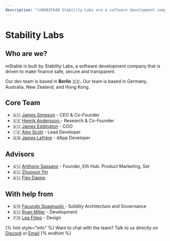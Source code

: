 ```yaml
---
description: "\U0001F64B Stability Labs are a software development company building mStable"
---
```


# Stability Labs

## Who are we?

mStable is built by Stability Labs, a software development company that is driven to make finance safe, secure and transparent.

Our dev team is based in **Berlin** 🇩🇪**.** Our team is based in Germany, Australia, New Zealand, and Hong Kong.

## Core Team

* 🇦🇺 [James Simpson](https://www.linkedin.com/in/jamesronaldsimpson/) - CEO & Co-Founder
* 🇸🇪 [Henrik Andersson ](https://www.linkedin.com/in/henrikandersson/)- Research & Co-Founder
* 🇦🇺 [James Eddington](https://twitter.com/jwpeddington) - COO
* 🇮🇪 [Alex Scott](https://www.linkedin.com/in/alex-scott-0341a976/) -  Lead Developer
* 🇬🇧 [James Lefrère](https://www.linkedin.com/in/james-lefrere/) -  dApp Developer

## Advisors

* 🇦🇺 [Anthony Sassano](https://www.linkedin.com/in/asassano/) - Founder, Eth Hub. Product Marketing, Set
* 🇦🇺 [Zhuoxun Yin](https://www.linkedin.com/in/zhuoxun-yin-3ba93728)
* 🇦🇺 [Flex Dapps](https://www.linkedin.com/company/flex-dapps/) 

## With help from

* 🇦🇷 [Facundo Spagnuolo ](https://www.linkedin.com/in/facuspagnuolo/)- Solidity Architecture and Governance
* 🇦🇺 [Ryan Miller](https://www.linkedin.com/in/ryan-miller-rozifus/) - Development
* 🇫🇷 [Lea Filipo](https://www.linkedin.com/in/leafilipowicz/) - Design 



{% hint style="info" %}
Want to chat with the team? Talk to us directly on [Discor​​d](https://discord.gg/7n3m7Tz) or [Email](mailto:info@mstable.org)
{% endhint %}

